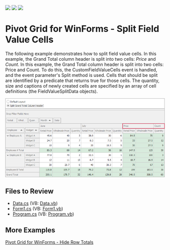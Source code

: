 <!-- default badges list -->
![](https://img.shields.io/endpoint?url=https://codecentral.devexpress.com/api/v1/VersionRange/128582575/21.2.3%2B)
[![](https://img.shields.io/badge/Open_in_DevExpress_Support_Center-FF7200?style=flat-square&logo=DevExpress&logoColor=white)](https://supportcenter.devexpress.com/ticket/details/E2763)
[![](https://img.shields.io/badge/📖_How_to_use_DevExpress_Examples-e9f6fc?style=flat-square)](https://docs.devexpress.com/GeneralInformation/403183)
<!-- default badges end -->

# Pivot Grid for WinForms - Split Field Value Cells

The following example demonstrates how to split field value cells. In this example, the Grand Total column header is split into two cells: _Price_ and _Count_. In this example, the Grand Total column header is split into two cells: Price and Count. To do this, the CustomFieldValueCells event is handled, and the event parameter's Split method is used. Cells that should be split are identified by a predicate that returns true for those cells. The quantity, size and captions of newly created cells are specified by an array of cell definitions (the FieldValueSplitData objects).

![Pivot Grid](images/pivotgrid.png)

## Files to Review

<!-- default file list -->
* [Data.cs](./CS/Data.cs) (VB: [Data.vb](./VB/Data.vb))
* [Form1.cs](./CS/Form1.cs) (VB: [Form1.vb](./VB/Form1.vb))
* [Program.cs](./CS/Program.cs) (VB: [Program.vb](./VB/Program.vb))
<!-- default file list end -->

## More Examples

[Pivot Grid for WinForms - Hide Row Totals](https://github.com/DevExpress-Examples/winforms-pivotgrid-hide-totals-customcellvalue)
